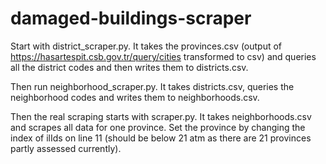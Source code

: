 # damaged-buildings-scraper

Start with district_scraper.py. It takes the provinces.csv (output of https://hasartespit.csb.gov.tr/query/cities transformed to csv) and queries all the district codes and then writes them to districts.csv.

Then run neighborhood_scraper.py. It takes districts.csv, queries the neighborhood codes and writes them to neighborhoods.csv.

Then the real scraping starts with scraper.py. It takes neighborhoods.csv and scrapes all data for one province. Set the province by changing the index of ilIds on line 11 (should be below 21 atm as there are 21 provinces partly assessed currently).
